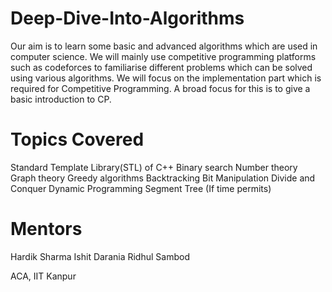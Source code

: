 # Deep-Dive-Into-Algorithms

Our aim is to learn some basic and advanced algorithms which are used in computer science. We will mainly use competitive programming platforms such as codeforces to familiarise different problems which can be solved using various algorithms. We will focus on the implementation part which is required for Competitive Programming. A broad focus for this is to give a basic introduction to CP.

# Topics Covered

Standard Template Library(STL) of C++
Binary search
Number theory
Graph theory
Greedy algorithms
Backtracking
Bit Manipulation
Divide and Conquer
Dynamic Programming
Segment Tree (If time permits)

# Mentors

Hardik Sharma 
Ishit Darania 
Ridhul Sambod 

ACA, IIT Kanpur

